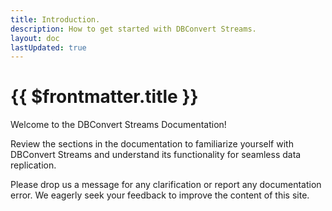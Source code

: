 ```yaml
---
title: Introduction.
description: How to get started with DBConvert Streams.
layout: doc
lastUpdated: true
---
```

# {{ $frontmatter.title }}

Welcome to the DBConvert Streams Documentation!

Review the sections in the documentation to familiarize yourself with DBConvert Streams and understand its functionality for seamless data replication.

Please drop us a message for any clarification or report any documentation error. We eagerly seek your feedback to improve the content of this site.
